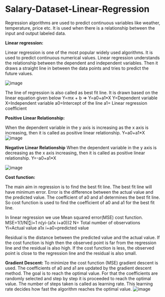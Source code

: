 # Salary-Dataset-Linear-Regression
Regression algorithms are used to predict continuous variables like weather, temperature, price etc. It is used when there is a relationship between the input and output labeled data.

**Linear regression:**

Linear regression is one of the most popular widely used algorithms. It is used to predict continuous numerical values. 
Linear regression understands the relationship between the dependent and independent variables. Then it draws a straight line in between the data points and tries to predict the future values.

![image](https://github.com/GladysKiruba/Salary-Dataset-Linear-Regression/assets/121846055/e6264e45-9dd9-4c85-9f09-bcf6965046a5)


The line of regression is also called as best fit line. It is drawn based on the linear equation given below
Y=mx + b    =>     Y=a0+a1*X
Y=Dependent variable
X=Independent variable
a0=Intercept of the line
a1= Linear regression coefficient

**Positive Linear Relationship:**

When the dependent variable in the y axis is increasing as the x axis is increasing, then it is called as positive linear relationship.
Y=a0+a1*X
![image](https://github.com/GladysKiruba/Salary-Dataset-Linear-Regression/assets/121846055/37eabf93-c4d2-4e88-a295-b4e8f997b9d6)


**Negative Linear Relationship**
When the dependent variable in the y axis is decreasing as the x axis increasing, then it is called as positive linear relationship.
Y=-a0+a1*X

![image](https://github.com/GladysKiruba/Salary-Dataset-Linear-Regression/assets/121846055/ea026fda-164c-4a0f-b582-8354c97f8bef)



**Cost function:**

The main aim in regression is to find the best fit line. The best fit line will have minimum error. Error is the difference between the actual value and the predicted value. The coefficient of a0 and a1 determines the best fit line. So cost function is used to find the coefficient of a0 and a1 for the best fit line.

In linear regression we use Mean squared error(MSE) cost function.
MSE=1(1/N)∑i=1 n(yi-(a1x i+a0))2
	N= Total number of observations
	Yi=Actual value
	a1x i+a0=predicted value
  
Residual is the distance between the predicted value and the actual value. If the cost function is high then the observed point is far from the regression line and the residual is also high. If the cost function is less, the observed point is close to the regression line and the residual is also small.


 **Gradient Descent:**
To minimize the cost function (MSE) gradient descent is used. The coefficients of a0 and a1 are updated by the gradient descent method.
The goal is to reach the optimal value. For that the coefficients are randomly selected and step by step it is proceeded to reach the optimal value. The number of steps taken is called as learning rate. This learning rate decides how fast the algorithm reaches the optimal value.
![image](https://github.com/GladysKiruba/Salary-Dataset-Linear-Regression/assets/121846055/9e36ce7b-edca-4261-a240-6c0daef8da92)




 
